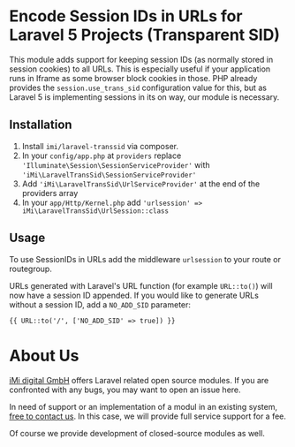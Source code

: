 Encode Session IDs in URLs for Laravel 5 Projects (Transparent SID)
===================================================================

This module adds support for keeping session IDs (as normally stored in session cookies) to all URLs.
This is especially useful if your application runs in Iframe as some browser block cookies in those.
PHP already provides the `session.use_trans_sid` configuration value for this, but as Laravel 5 is implementing sessions in its on way, our module is necessary.

Installation
------------

1. Install `imi/laravel-transsid` via composer.
2. In your `config/app.php` at `providers` replace 
    `'Illuminate\Session\SessionServiceProvider'` with `'iMi\LaravelTransSid\SessionServiceProvider'` 
3. Add `'iMi\LaravelTransSid\UrlServiceProvider'` at the end of the providers array
4. In your `app/Http/Kernel.php` add `'urlsession' => iMi\LaravelTransSid\UrlSession::class`


Usage
-----

To use SessionIDs in URLs add the middleware `urlsession` to your route or routegroup.

URLs generated with Laravel's URL function (for example `URL::to()`) will now have a session ID appended. If you would like to generate URLs without a session ID, add a `NO_ADD_SID` parameter:

    {{ URL::to('/', ['NO_ADD_SID' => true]) }}


About Us
========

[iMi digital GmbH](http://www.imi.de/) offers Laravel related open source modules. If you are confronted with any bugs, you may want to open an issue here.

In need of support or an implementation of a modul in an existing system, [free to contact us](mailto:digital@iMi.de). In this case, we will provide full service support for a fee.

Of course we provide development of closed-source modules as well.
